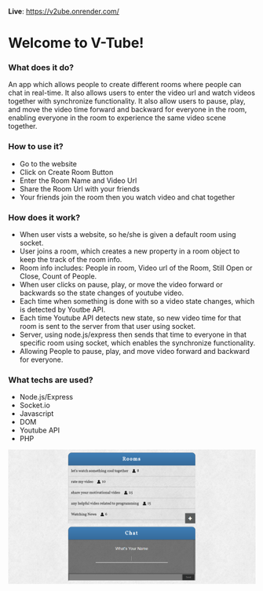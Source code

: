 
**Live**: https://v2ube.onrender.com/

Welcome to V-Tube!
===================

### What does it do?  
An app which allows people to create different rooms where people can chat in real-time. It also allows users to enter the video url and watch videos together with synchronize functionality. It also allow users to pause, play, and move the video time forward and backward for everyone in the room, enabling everyone in the room to experience the same video scene together.
                                            
### How to use it?  
 - Go to the website 
 - Click on Create Room Button
 - Enter the Room Name and Video Url
 - Share the Room Url with your friends
 - Your friends join the room then you watch video and chat together

### How does it work? 
 - When user vists a website, so he/she is given a default room using socket.
 - User joins a room, which creates a new property in a room object to keep the track of the room info. 
 - Room info includes: People in room, Video url of the Room, Still Open or Close, Count of People.
 - When user clicks on pause, play, or move the video forward or backwards so the state changes of youtube video.
 - Each time when something is done with so a video state changes, which is detected by Youtbe API.
 - Each time Youtube API detects new state, so new video time for that room is sent to the server from that user using socket. 
 - Server, using node.js/express then sends that time to everyone in that specific room using socket, which enables the synchronize functionality.
 - Allowing People to pause, play, and move video forward and backward for everyone.

### What techs are used? 
 - Node.js/Express
 - Socket.io
 - Javascript
 - DOM
 - Youtube API
 - PHP


![alt text](https://github.com/bestmusman/V2ube/blob/master/vtube.png?raw=true)
